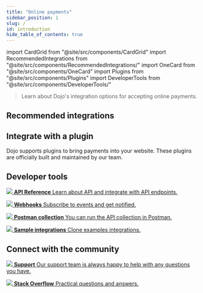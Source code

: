 ```yaml
---
title: "Online payments"
sidebar_position: 1
slug: /
id: introduction
hide_table_of_contents: true
---
```


import CardGrid from "@site/src/components/CardGrid"
import RecommendedIntegrations from "@site/src/components/RecommendedIntegrations/"
import OneCard from "@site/src/components/OneCard"
import Plugins from "@site/src/components/Plugins"
import DeveloperTools from "@site/src/components/DeveloperTools/"

>Learn about Dojo's integration options for accepting online payments.

## Recommended integrations

<RecommendedIntegrations/>

<OneCard/>

## Integrate with a plugin

Dojo supports plugins to bring payments into your website. These plugins are officially built and maintained by our team.

<Plugins/>

## Developer tools

<CardGrid home>

[![](/images/dojo-icons/TerminalWindow.svg) **API Reference** Learn about API and integrate with API endpoints.](/api)

[![](/images/dojo-icons/AnchorSimple.svg) **Webhooks** Subscribe to events and get notified.](development-resources/webhooks.md)

[![](/images/dojo-icons/Rocket.svg) **Postman collection** You can run the API collection in Postman.](https://god.gw.postman.com/run-collection/16735701-b218f555-a7ad-46c4-8ad8-1f11c0aee443?action=collection%2Ffork&collection-url=entityId%3D16735701-b218f555-a7ad-46c4-8ad8-1f11c0aee443%26entityType%3Dcollection%26workspaceId%3Dfdd152df-0154-428c-aeb4-1b90e46b8523)

[![](/images/dojo-icons/Copy.svg) **Sample integrations** Clone examples integrations.](https://github.com/dojo-engineering/dojo-samples)

</CardGrid>

## Connect with the community

<CardGrid home>

[![](/images/dojo-icons/Headset.svg) **Support** Our support team is always happy to help with any questions you have.](https://support.dojo.tech/hc/en-gb)

[![](/images/dojo-icons/Message.svg) **Stack Overflow** Practical questions and answers.](https://stackoverflow.com/tags/dojo.tech)

</CardGrid>